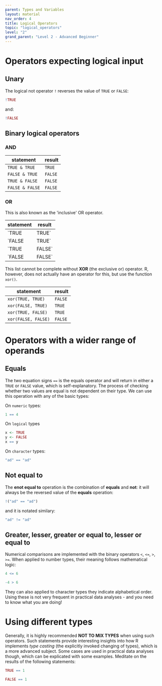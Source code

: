 ```yaml
---
parent: Types and Variables 
layout: material 
nav_order: 4
title: Logical Operators 
topic: "logical_operators"
level: "2"
grand_parent: "Level 2 - Advanced Beginner"
---
```


# Operators expecting logical input

## Unary

The logical not operator `!` reverses the value of `TRUE` or `FALSE`:

```R
!TRUE
```

and:

```R
!FALSE
```

## Binary logical operators

### AND

| statement       | result  |
|-----------------|---------|
| `TRUE & TRUE`   | `TRUE`  |
| `FALSE & TRUE`  | `FALSE` |
| `TRUE & FALSE`  | `FALSE` |
| `FALSE & FALSE` | `FALSE` |

### OR

This is also known as the 'inclusive' OR operator.

| statement       | result  |
|-----------------|---------|
| `TRUE | TRUE`   | `TRUE`  |
| `FALSE | TRUE`  | `TRUE` |
| `TRUE | FALSE`  | `TRUE` |
| `FALSE | FALSE` | `FALSE` |

This list cannot be complete without **XOR** (the exclusive or) operator. R, however, does not actually have an operator for this, but use the function `xor()`.

| statement           | result  |
|---------------------|---------|
| `xor(TRUE, TRUE)`   | `FALSE` |
| `xor(FALSE, TRUE)`  | `TRUE`  |
| `xor(TRUE, FALSE)`  | `TRUE`  |
| `xor(FALSE, FALSE)` | `FALSE` |

# Operators with a wider range of operands 

## Equals 

The two equation signs `==` is the equals operator and will return in either a `TRUE` or `FALSE` value, which is self-explanatory. The process of checking whether two values are equal is not dependent on their type. We can use this operation with any of the basic types:

On `numeric` types:

```R
1 == 4
```

On `logical` types

```R
x <- TRUE
y <- FALSE
x == y
```

On `character` types:

```R
"ad" == "ad"
```

## Not equal to 

The **enot equal to** operation is the combination of **equals** and **not**: it will always be the reversed value of the **equals** operation:


```R
!("ad" == "ad")
```

and it is notated similary:

```R
"ad" != "ad"
```


## Greater, lesser, greater or equal to, lesser or equal to

Numerical comparisons are implemented with the binary operators `<`, `<=`, `>`, `>=`. When applied to number types, their meaning follows mathematical logic:

```R
4 <= 6 
```


```R
-4 > 6 
```

They can also applied to character types they indicate alphabetical order. Using these is not very frequent in practical data analyses - and you need to know what you are doing!

# Using different types

Generally, it is highly recommended **NOT TO MIX TYPES** when using such operators. Such statements provide interesting insights into how R implements *type casting* (the explicitly invoked changing of types), which is a more advanced subject. Some cases are used in practical data analyses though, which can be explicated with some examples. Meditate on the results of the following statements:

```R
TRUE == 1
```

```R
FALSE == 1
```

